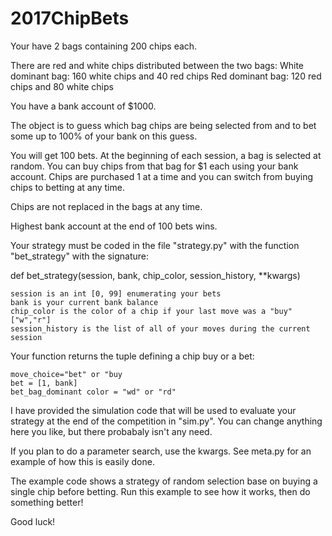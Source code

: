 # 2017ChipBets

Your have 2 bags containing 200 chips each.

There are red and white chips distributed between the two bags:
    White dominant bag: 160 white chips and 40 red chips
    Red dominant bag:   120   red chips and 80 white chips
    
You have a bank account of $1000.

The object is to guess which bag chips are being selected from and to bet
some up to 100% of your bank on this guess.

You will get 100 bets. At the beginning of each session, a bag
is selected at random. You can buy chips from that bag for $1
each using your bank account.  Chips are purchased 1 at a time and
you can switch from buying chips to betting at any time.

Chips are not replaced in the bags at any time.

Highest bank account at the end of 100 bets wins.

Your strategy must be coded in the file "strategy.py" with the function
"bet_strategy" with the signature:

def bet_strategy(session, bank, chip_color, session_history, **kwargs)
    
    session is an int [0, 99] enumerating your bets
    bank is your current bank balance
    chip_color is the color of a chip if your last move was a "buy" ["w","r"]
    session_history is the list of all of your moves during the current session

Your function returns the tuple defining a chip buy or a bet:

    move_choice="bet" or "buy
    bet = [1, bank]
    bet_bag_dominant color = "wd" or "rd"

I have provided the simulation code that will be used to evaluate your
strategy at the end of the competition in "sim.py". You can change anything
here you like, but there probabaly isn't any need.

If you plan to do a parameter search, use the kwargs.  See meta.py for an
example of how this is easily done.

The example code shows a strategy of random selection base on buying a
single chip before betting. Run this example to see how it works, then
do something better!

Good luck!


